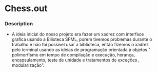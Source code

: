 # Chess.out

### Description

- A ideia inicial do nosso projeto era fazer um xadrez com interface grafica 
usando a Bilioteca SFML, porem tivemos problemas durante o trabalho e não foi possivel 
usar a biblioteca, então fizemos o xadrez pelo terminal usando as ideias de 
programação orientada à objetos " polimorfismo em tempo de compilação e execução, herança, encapsulamento,
teste de unidade e tratamentos de exceções , modularização".  
